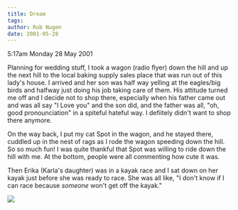 ```yaml
---
title: Dream
tags: 
author: Rob Nugen
date: 2001-05-28
---
```


<p class=date>5:17am Monday 28 May 2001</p>

<p class=dream>Planning for wedding stuff, I took a
wagon (radio flyer) down the hill and up the next hill
to the local baking supply sales place that was run
out of this lady's house.  I arrived and her son was
half way yelling at the eagles/big birds and halfway
just doing his job taking care of them.  His attitude
turned me off and I decide  not to shop there,
especially when his father came out and was all say "I
Love you" and the son did, and the father was all,
"oh, good pronounciation" in a spiteful hateful way.  
I defiitely didn't want to shop there anymore.</p>

<p class=dream>On the way back, I put my cat Spot in
the wagon, and he stayed there, cuddled up in the nest
of rags as I rode the wagon speeding down the hill. 
So so much fun!  I was quite thankful that Spot was
willing to ride down the hill with me.  At the bottom,
people were all commenting how cute it was.</p>

<p class=dream>Then Erika (Karla's daughter) was in a
kayak race and I sat down on her kayak just before she
was ready to race.  She was all like, "I don't know if
I can race because <em>someone</em> won't get off the
kayak."</p>

<p><img src="/images/rob/wL-ROB.gif"/></p>
